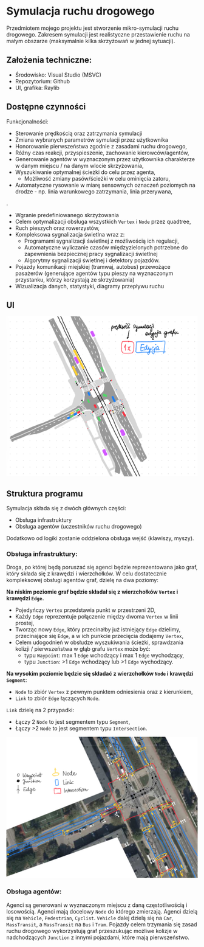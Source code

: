 # Symulacja ruchu drogowego
Przedmiotem mojego projektu jest stworzenie mikro-symulacji ruchu drogowego. Zakresem symulacji jest realistyczne przestawienie ruchu na małym obszarze (maksymalnie kilka skrzyżowań w jednej sytuacji). 

## Założenia techniczne:
- Środowisko: Visual Studio (MSVC)  
- Repozytorium: Github  
- UI, grafika: Raylib  

## Dostępne czynności
Funkcjonalności:
- Sterowanie prędkością oraz zatrzymania symulacji
- Zmiana wybranych parametrów symulacji przez użytkownika
- Honorowanie pierwszeństwa zgodnie z zasadami ruchu drogowego,  
- Różny czas reakcji, przyspieszenie, zachowanie kierowców/agentów,   
- Generowanie agentów w wyznaczonym przez użytkownika charakterze w danym miejscu / na danym wlocie skrzyżowania,  
- Wyszukiwanie optymalnej ścieżki do celu przez agenta,  
    - Możliwość zmiany pasów/ścieżki w celu ominięcia zatoru,  
- Automatyczne rysowanie w miarę sensownych oznaczeń poziomych na drodze - np. linia warunkowego zatrzymania, linia przerywana,

.
- Wgranie predefiniowanego skrzyżowania 
- Celem optymalizacji obsługa wszystkich `Vertex` i `Node` przez quadtree,
- Ruch pieszych oraz rowerzystów,
- Kompleksowa sygnalizacja świetlna wraz z:
    - Programami sygnalizacji świetlnej z możliwością ich regulacji,
    - Automatyczne wyliczanie czasów międzyzielonych potrzebne do zapewnienia bezpiecznej pracy sygnalizacji świetlnej
    - Algorytmy sygnalizacji świetlnej i detektory pojazdów. 
- Pojazdy komunikacji miejskiej (tramwaj, autobus) przewożące pasażerów (generujące agentów typu pieszy na wyznaczonym przystanku, którzy korzystają ze skrzyżowania)
- Wizualizacja danych, statystyki, diagramy przepływu ruchu

## UI

![UI](./resources/IMG_0272.jpeg)

## Struktura programu

Symulacja składa się z dwóch głównych części:
- Obsługa infrastruktury 
- Obsługa agentów (uczestników ruchu drogowego)  

Dodatkowo od logiki zostanie oddzielona obsługa wejść (klawiszy, myszy).

### Obsługa infrastruktury:
Droga, po której będą poruszać się agenci będzie reprezentowana jako graf, który składa się z krawędzi i wierzchołków. W celu dostatecznie kompleksowej obsługi agentów graf, dzielę na dwa poziomy:

**Na niskim poziomie graf będzie składał się z wierzchołków `Vertex` i krawędzi `Edge`.**
- Pojedyńczy `Vertex` przedstawia punkt w przestrzeni 2D,
- Każdy `Edge` reprezentuje połączenie między dwoma `Vertex` w linii prostej,
- Tworząc nowy `Edge`, który przecinałby już istniejący `Edge` dzielimy, przecinające się `Edge`, a w ich punkcie przecięcia dodajemy `Vertex`,
- Celem udogodnień w obsłudze wyszukiwania ścieżki, sprawdzania kolizji / pierwszeństwa w głąb grafu `Vertex` może być:
    - typu `Waypoint`: max 1 `Edge` wchodzący i max 1 `Edge` wychodzący,
    - typu `Junction`: >1 `Edge` wchodzący lub >1 `Edge` wychodzący.

**Na wysokim poziomie będzie się składać z wierzchołków `Node` i krawędzi `Segment`**:

- `Node` to zbiór `Vertex` z pewnym punktem odniesienia oraz z kierunkiem,
- `Link` to zbiór `Edge` łączących `Node`.  

`Link` dzielę na 2 przypadki:
   - Łączy 2 `Node` to jest segmentem typu `Segment`,    
   - Łączy >2 `Node` to jest segmentem typu `Intersection`.  

![Network](./resources/IMG_0271.jpeg)

### Obsługa agentów:
Agenci są generowani w wyznaczonym miejscu z daną częstotliwością i losowością. Agenci mają docelowy `Node` do którego zmierzają. 
Agenci dzielą się na `Vehicle`, `Pedestrian`, `Cyclist`. `Vehicle` dalej dzielą się na `Car`, `MassTransit`, a `MassTransit` na `Bus` i `Tram`. Pojazdy celem trzymania się zasad ruchu drogowego wykorzystują graf przeszukując możliwe kolizje w nadchodzących `Junction` z innymi pojazdami, które mają pierwszeństwo.  
